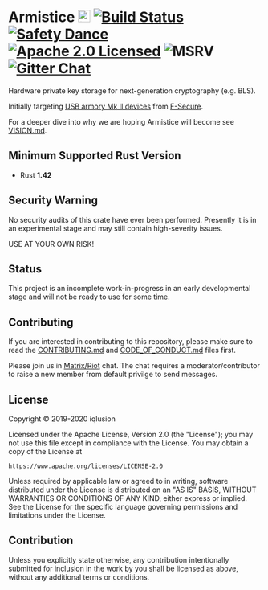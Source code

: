 # Armistice <a href="https://www.iqlusion.io"><img src="https://storage.googleapis.com/iqlusion-production-web/img/logo/iqlusion-rings-sm.png" alt="iqlusion" width="24" height="24"></a> [![Build Status][build-image]][build-link] [![Safety Dance][safety-image]][safety-link] [![Apache 2.0 Licensed][license-image]][license-link] ![MSRV][msrv-image] [![Gitter Chat][gitter-image]][gitter-link]

Hardware private key storage for next-generation cryptography (e.g. BLS).

Initially targeting [USB armory Mk II devices] from [F-Secure].

For a deeper dive into why we are hoping Armistice will become see [VISION.md].

## Minimum Supported Rust Version

- Rust **1.42**

## Security Warning

No security audits of this crate have ever been performed. Presently it is in
an experimental stage and may still contain high-severity issues.

USE AT YOUR OWN RISK!

## Status

This project is an incomplete work-in-progress in an early developmental
stage and will not be ready to use for some time.

## Contributing

If you are interested in contributing to this repository, please make sure to
read the [CONTRIBUTING.md] and [CODE_OF_CONDUCT.md] files first.

Please join us in [Matrix/Riot] chat. The chat requires a moderator/contributor to raise a new member from default privilge to send messages.

## License

Copyright © 2019-2020 iqlusion

Licensed under the Apache License, Version 2.0 (the "License");
you may not use this file except in compliance with the License.
You may obtain a copy of the License at

    https://www.apache.org/licenses/LICENSE-2.0

Unless required by applicable law or agreed to in writing, software
distributed under the License is distributed on an "AS IS" BASIS,
WITHOUT WARRANTIES OR CONDITIONS OF ANY KIND, either express or implied.
See the License for the specific language governing permissions and
limitations under the License.

## Contribution

Unless you explicitly state otherwise, any contribution intentionally
submitted for inclusion in the work by you shall be licensed as above,
without any additional terms or conditions.

[//]: # (badges)

[build-image]: https://github.com/iqlusioninc/armistice/workflows/Rust/badge.svg?branch=develop&event=push
[build-link]: https://github.com/iqlusioninc/armistice/actions
[safety-image]: https://img.shields.io/badge/unsafe-forbidden-success.svg
[safety-link]: https://github.com/rust-secure-code/safety-dance/
[license-image]: https://img.shields.io/badge/license-Apache2.0-blue.svg
[license-link]: https://github.com/iqlusioninc/armistice/blob/develop/LICENSE
[msrv-image]: https://img.shields.io/badge/rustc-1.42+-blue.svg
[gitter-image]: https://badges.gitter.im/iqlusioninc/community.svg
[gitter-link]: https://gitter.im/iqlusioninc/community

[//]: # (general links)

[USB armory Mk II devices]: https://github.com/iqlusioninc/armistice/tree/develop/usbarmory
[F-Secure]: https://foundry.f-secure.com/
[CONTRIBUTING.md]: https://github.com/iqlusioninc/armistice/blob/develop/CONTRIBUTING.md
[CODE_OF_CONDUCT.md]: https://github.com/iqlusioninc/armistice/blob/develop/CODE_OF_CONDUCT.md
[VISION.md]:  https://github.com/iqlusioninc/armistice/blob/develop/VISION.md
[Matrix/Riot]: https://matrix.to/#/!RPcrrAZGkFhSYabkrM:matrix.org?via=matrix.org